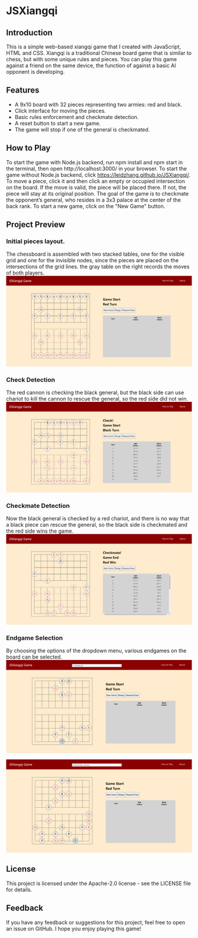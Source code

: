 # JSXiangqi
## Introduction
This is a simple web-based xiangqi game that I created with JavaScript, HTML and CSS. Xiangqi is a traditional Chinese board game that is similar to chess, but with some unique rules and pieces. You can play this game against a friend on the same device, the function of against a basic AI opponent is developing. 
## Features
- A 9x10 board with 32 pieces representing two armies: red and black.
- Click interface for moving the pieces.
- Basic rules enforcement and checkmate detection.
- A reset button to start a new game.
- The game will stop if one of the general is checkmated. 
## How to Play
To start the game with Node.js backend, run npm install and npm start in the terminal, then open http://localhost:3000/ in your browser. 
To start the game without Node.js backend, click https://leidzhang.github.io/JSXiangqi/.
To move a piece, click it and then click an empty or occupied intersection on the board. If the move is valid, the piece will be placed there. If not, the piece will stay at its original position.
The goal of the game is to checkmate the opponent’s general, who resides in a 3x3 palace at the center of the back rank.
To start a new game, click on the "New Game" button.
## Project Preview
### Initial pieces layout. 
The chessboard is assembled with two stacked tables, one for the visible grid and one for the invisible nodes, since the pieces are placed on the intersections of the grid lines. the gray table on the right records the moves of both players.
<img src="/images/opening.png" />

### Check Detection 
The red cannon is checking the black general, but the black side can use chariot to kill the cannon to rescue the general, so the red side did not win. 
<img src="/images/check_detection.png" />

### Checkmate Detection
Now the black general is checked by a red chariot, and there is no way that a black piece can rescue the general, so the black side is checkmated and the red side wins the game. 
<img src="/images/checkmate.png" />

### Endgame Selection
By choosing the options of the dropdown menu, various endgames on the board can be selected.
<img src="/images/endgame1.png" />

<img src="/images/endgame2.png" />

## License
This project is licensed under the Apache-2.0 license - see the LICENSE file for details.
## Feedback
If you have any feedback or suggestions for this project, feel free to open an issue on GitHub. I hope you enjoy playing this game!
